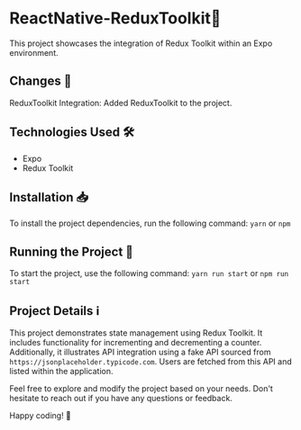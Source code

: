 # ReactNative-ReduxToolkit🚀

This project showcases the integration of Redux Toolkit within an Expo environment.

## Changes 🌟
ReduxToolkit Integration: Added ReduxToolkit to the project.

## Technologies Used 🛠️
- Expo
- Redux Toolkit

## Installation 📥
To install the project dependencies, run the following command: `yarn` or `npm`

## Running the Project 🚀 
To start the project, use the following command: `yarn run start` or `npm run start`

## Project Details ℹ️
This project demonstrates state management using Redux Toolkit.
It includes functionality for incrementing and decrementing a counter.
Additionally, it illustrates API integration using a fake API sourced from `https://jsonplaceholder.typicode.com`. 
Users are fetched from this API and listed within the application.

Feel free to explore and modify the project based on your needs. Don't hesitate to reach out if you have any questions or feedback.

Happy coding! 🚀

